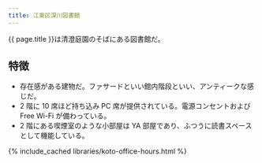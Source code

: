 ```yaml
---
title: 江東区深川図書館
---
```


{{ page.title }}は清澄庭園のそばにある図書館だ。

## 特徴

* 存在感がある建物だ。ファサードといい館内階段といい、アンティークな感じだ。
* 2 階に 10 席ほど持ち込み PC 席が提供されている。電源コンセントおよび Free Wi-Fi が備わっている。
* 2 階にある喫煙室のような小部屋は YA 部屋であり、ふつうに読書スペースとして機能している。

{% include_cached libraries/koto-office-hours.html %}
